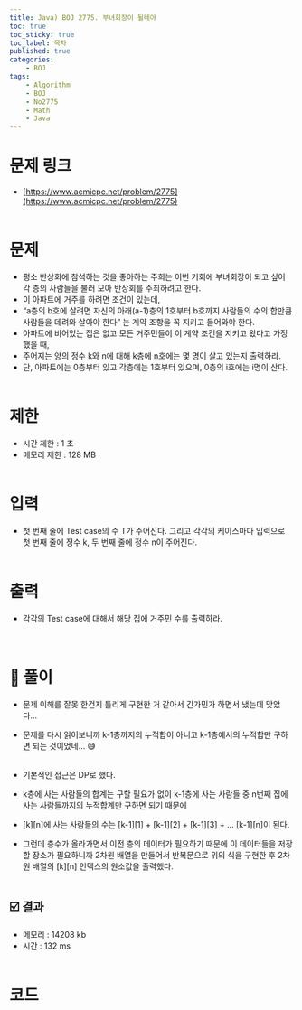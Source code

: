 ```yaml
---
title: Java) BOJ 2775. 부녀회장이 될테야
toc: true
toc_sticky: true
toc_label: 목차
published: true
categories:
    - BOJ
tags:
    - Algorithm
    - BOJ
    - No2775
    - Math
    - Java
---
```


# 문제 링크
* [https://www.acmicpc.net/problem/2775](https://www.acmicpc.net/problem/2775)<br><br>

# 문제
* 평소 반상회에 참석하는 것을 좋아하는 주희는 이번 기회에 부녀회장이 되고 싶어 각 층의 사람들을 불러 모아 반상회를 주최하려고 한다.
 * 이 아파트에 거주를 하려면 조건이 있는데, 
 * “a층의 b호에 살려면 자신의 아래(a-1)층의 1호부터 b호까지 사람들의 수의 합만큼 사람들을 데려와 살아야 한다” 는 계약 조항을 꼭 지키고 들어와야 한다.
 * 아파트에 비어있는 집은 없고 모든 거주민들이 이 계약 조건을 지키고 왔다고 가정했을 때, 
 * 주어지는 양의 정수 k와 n에 대해 k층에 n호에는 몇 명이 살고 있는지 출력하라. 
 * 단, 아파트에는 0층부터 있고 각층에는 1호부터 있으며, 0층의 i호에는 i명이 산다.<br><br>
 
# 제한
* 시간 제한 : 1 초
* 메모리 제한 : 128 MB<br><br>

# 입력
* 첫 번째 줄에 Test case의 수 T가 주어진다. 그리고 각각의 케이스마다 입력으로 첫 번째 줄에 정수 k, 두 번째 줄에 정수 n이 주어진다.<br><br>

# 출력
* 각각의 Test case에 대해서 해당 집에 거주민 수를 출력하라.  <br><br><br>

# 👀 풀이
* 문제 이해를 잘못 한건지 틀리게 구현한 거 같아서 긴가민가 하면서 냈는데 맞았다...
 * 문제를 다시 읽어보니까 k-1층까지의 누적합이 아니고 k-1층에서의 누적합만 구하면 되는 것이었네... 😅<br><br>
 
 * 기본적인 접근은 DP로 했다.
 * k층에 사는 사람들의 합계는 구할 필요가 없이 k-1층에 사는 사람들 중 n번째 집에 사는 사람들까지의 누적합계만 구하면 되기 때문에
 * [k][n]에 사는 사람들의 수는 [k-1][1] + [k-1][2] + [k-1][3] + ... [k-1][n]이 된다.
 * 그런데 층수가 올라가면서 이전 층의 데이터가 필요하기 때문에 이 데이터들을 저장할 장소가 필요하니까 2차원 배열을 만들어서 반복문으로 위의 식을 구현한 후 2차원 배열의 [k][n] 인덱스의 원소값을 출력했다.<br><br>
 
## ☑️ 결과
* 메모리 : 14208 kb
* 시간 : 132 ms<br><br>

# 코드

<script src="https://gist.github.com/miro7923/66534b8b1a9d1704a0721688ccb0aab9.js"></script>
